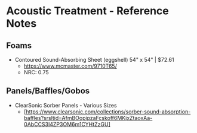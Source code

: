 # Acoustic Treatment - Reference Notes

## Foams
* Contoured Sound-Absorbing Sheet (eggshell) 54" x 54" | $72.61
	* https://www.mcmaster.com/9710T65/
	* NRC: 0.75

## Panels/Baffles/Gobos
* ClearSonic Sorber Panels - Various Sizes
	* [https://www.clearsonic.com/collections/sorber-sound-absorption-baffles?srsltid=AfmBOopipzaFcskoff6MKjxZtaoxAa-0AbCCS3I4ZP3OM6m1CYHtZzGU]
